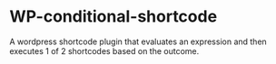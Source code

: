 WP-conditional-shortcode
========================

A wordpress shortcode plugin that evaluates an expression and then executes 1 of 2 shortcodes based on the outcome.
